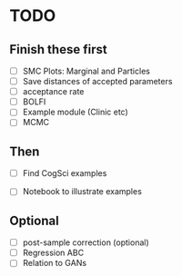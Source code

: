 # TODO

## Finish these first

- [ ] SMC Plots: Marginal and Particles
- [ ] Save distances of accepted parameters
- [ ] acceptance rate
- [ ] BOLFI
- [ ] Example module (Clinic etc)
- [ ] MCMC

## Then

- [ ] Find CogSci examples
- [ ] Notebook to illustrate examples


## Optional

- [ ] post-sample correction (optional)
- [ ] Regression ABC
- [ ] Relation to GANs
